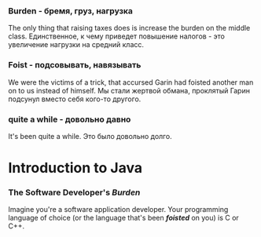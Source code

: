 ### Burden - бремя, груз, нагрузка
The only thing that raising taxes does is increase the burden on the middle class.
Единственное, к чему приведет повышение налогов - это увеличение нагрузки на средний класс.

### Foist - подсовывать, навязывать 
We were the victims of a trick, that accursed Garin had foisted another man on to us instead of himself.
Мы стали жертвой обмана, проклятый Гарин подсунул вместо себя кого-то другого.

### quite a while - довольно давно
It's been quite a while.
Это было довольно долго.

# Introduction to Java
### The Software Developer's ***Burden***
Imagine you're a software application developer. Your programming language of choice (or the language that's been ***foisted*** on you) is C or C++.

